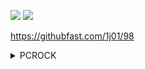 ![](https://pcrock88.github.io/favicon.ico)
![](https://github.com/daidodo/diablo_edit)

https://githubfast.com/1j01/98

<details><summary>PCROCK</summary>

https://github.com/kokoko3k/xt7-player-mpv

https://github.com/u8sand/Baka-MPlayer/

https://github.com/cyao2q/

https://github.com/catvod/CatVodOpen

http://cron.qiqiv.cn/cron/abc/123/

https://github.com/njfkib/TVBOXZY
[cctv.txt](https://github.com/pcrock88/pcrock88.github.io/blob/main/zb/dat/txt/cctv.txt)、
[tvbox.json](https://github.com/pcrock88/pcrock88.github.io/blob/main/zb/tvbox.json)、
[fl.txt](https://github.com/pcrock88/pcrock88.github.io/blob/main/zb/fl.txt)、
[zy.txt](https://github.com/pcrock88/pcrock88.github.io/blob/main/zb/zy.txt)、

<details><summary>xml接口</summary>

    http://175.178.7.35:2020/api.php/provide/vod/at/xml/,龙腾
    http://47.113.126.237:1234/api.php/provide/vod/at/xml/,天天
    http://aliys.cn:90/api.php/provide/vod/at/xml/,阿里
    http://anltv.cn/api.php/provide/vod/at/xml/,忆梦
    https://api.tiankongapi.com/api.php/provide/vod/at/xml/,天空
    http://api.xinlangapi.com/xinlangapi.php/provide/vod/at/xml/,新浪
    http://app.7en7.com/api.php/provide/vod/at/xml/,瞬间
    http://cj.bajiecaiji.com/inc/bjm3u8.php/provide/vod/at/xml/,//八戒
    http://cj.bajiecaiji.com/inc/seacmsapi.php/provide/vod/at/xml/,八戒
    http://vipmv.cc/api.php/provide/vod/at/xml/,天堂
    http://www.feifei67.com/api.php/provide/vod/at/xml/,飞飞
    http://www.hanjuzy.com/inc/api.php/provide/vod/at/xml/,韩剧
    http://www.tvyb02.com/api.php/provide/vod/at/xml/,TVB
    http://www.zzrhgg.com/api.php/provide/vod/at/xml/,飘花
    http://zy.xiaomaomi.cc/api.php/provide/vod/at/xml/,小猫
    https://api.1080zyku.com/inc/ldg_api_all.php/provide/vod/at/xml/,ZYku
    https://api.apibdzy.com/api.php/provide/vod/at/xml/,百度
    https://api.guangsuapi.com/api.php/provide/vod/at/xml/,光速
    https://api.ukuapi.com/api.php/provide/vod/at/xml/,U酷
    https://api.wujinapi.net/api.php/provide/vod/at/xml/,无尽
    https://api.xinlangapi.com/xinlangapi.php/provide/vod/at/xml/,新浪
    https://caiji.kczyapi.com/api.php/provide/vod/at/xml/,快车
    https://cj.lziapi.com/api.php/provide/vod/at/xml/,量子
    https://cj.vodimg.top/api.php/provide/vod/at/xml/,影图
    https://ckzy.me/api.php/provide/vod/at/xml/,CKzy
    https://collect.wolongzyw.com/api.php/provide/vod/at/xml/,卧龙
    https://jyzyapi.com/provide/vod/at/xml/at/xml/,金鹰
    https://m3u8.apiyhzy.com/api.php/provide/vod/at/xml/,樱花
    https://p2100.net/api.php/provide/vod/at/xml/,飘零
    https://sdzyapi.com/api.php/provide/vod/at/xml/,闪电
    https://www.77hanju.com/api.php/provide/vod/at/xml/,77韩
    https://www.911ysw.top/tianyi.php/provide/vod/at/xml/,天翼
    https://www.feisuzyapi.com/api.php/provide/vod/at/xml/,飞速
    https://www.hongniuzy2.com/api.php/provide/vod/at/xml/,红牛
    https://www.inmi.app/api.php/provide/vod/at/xml/,映迷
    https://www.rrvipw.com/api.php/provide/vod/at/xml/,人人
    https://zy.hikan.xyz/api.php/provide/vod/at/xml/,看看
    //-----------------------------------------api失效中:
    http://124.220.183.81:83/api.php/provide/vod/at/xml/,干饭
    http://anltv.cn/api.php/provide/vod/at/xml/,忆梦
    http://api.nguonphim.tv/api.php/provide/vod/at/xml/,南国
    http://api.travelbooking.cc/xml/,唯一
    http://tv2.hykjtv.cn/api.php/provide/vod/at/xml/,海玉
    http://umao.ml/api.php/provide/vod/at/xml/,U猫
    http://www.kuaibocaiji.com/api.php/provide/vod/at/xml/,星辰
    http://www.kuaibozy.com/api.php/provide/vod/at/xml/,快播
    http://www.zycaiji.net:7788/api.php/provide/vod/at/xml/,星辰
    http://xydm.baicai.buzz/api.php/provide/vod/at/xml/,小鸟
    https://api.foxzyapi.com/api.php/provide/vod/at/xml/,FOX
    https://api.kuapi.cc/api.php/provide/vod/at/xml/,酷点
    https://api.tomcaiji.com/api.php/provide/vod/at/xml/,TOM
    https://api.yikanapi.com/api.php/provide/vod/at/xml/,易看
    https://api.ylzy1.com/api.php/provide/vod/at/xml/,影乐
    https://api.yparse.com/api/xml/m3u8/,云zy
    https://api.yulecj.com/api.php/provide/vod/at/xml/,鱼乐
    https://caiji.68zyapi.com/api.php/provide/vod/at/xml/,68zy
    https://lehootv.com/api.php/provide/vod/at/xml/,乐活
    https://taopianapi.com/home/cjapi/as/mc/vod/xml/,淘片
    https://www.30dian.cn/api.php/provide/vod/at/xml/,创艺
    https://www.39kan.com/api.php/provide/vod/at/xml/,39ys
    https://www.ff9.top/api.php/provide/vod/at/xml/,FF9
    https://www.kuaibozy.com/api.php/provide/vod/at/xml/,快播
    https://www.zhanlangbu.com/api.php/provide/vod/at/xml/,爱酷
    https://www.zycaiji.net:7788/api.php/provide/vod/at/xml/,M3U8
    //-------------------18++++
    http://51smt4.xyz/api.php/provide/vod/at/xml/,+蜜桃
    http://99zy.pw/api.php/provide/vod/at/xml/,+99zy
    http://99zywcj.com/inc/sapi.php?ac=videolist,+99cj
    http://bttcj.com/inc/sapi.php,+bt资源
    http://caiji26.com/home/cjapi/p0g8/mc10/vod/xml/,+鲍鱼AV
    http://cjmygzy.com/inc/sapi.php?ac=videolist,+狼少年
    http://f2dcj6.com/sapi/?ac=videolist,+富二代
    http://fhapi9.com/api.php/provide/vod/at/xml/at/xml/,+番号(xj)
    http://lbapiby.com/api.php/provide/vod/at/xml/,+AIvin(xj)
    http://m.7777688.com/inc/api.php,+76ss+
    http://m.7777688.com/inc/apijson.php,+AVZY6888
    http://mygzycj.com/api.php?ac=list,+JAV名优
    http://sdszyapi.com/home/cjapi/asbb/mc10/vod/xml,+se屌丝
    http://secj8.com/inc/sapi.php?ac=videolist,+SS资源
    http://wmcj8.com/inc/sapi.php?ac=videolist,+环亚
    http://www.010aizy.com/API/macs.php,+爱zy
    http://www.987caiji.com/api/max.php,+天噜啦
    http://www.aikanzyz9.com/inc/apijson_vod.php,+爱看
    http://www.caiji21.com/home/cjapi/klkl/mc10/vod/xml,+啪啪
    http://www.caiji24.com/home/cjapi/p0d2/mc10/vod/xml,+屌丝
    http://www.caiji25.com/home/cjapi/p0as/mc10/vod/xml,+咪咪
    http://www.feifei67.com/api.php/provide/vod/at/xml/,+CK资源
    http://www.ggmmzy.com:9999/inc/xml,+哥妹
    http://www.shabizy.com:777/inc/sea,+SB资源
    http://zmcj88.com/api?ac=list,+泡芙
    https://111kkkkk.com/api.php/provide/vod/at/xml/,+金莲
    https://156.249.29.8/inc/api.php/provide/vod/at/xml,+蛋蛋
    https://52zyapi.com/home/cjapi/asda/mc10/vod/xml,+52AV
    https://91md.me/api.php/provide/vod/at/xml,+91麻豆
    https://api.apilyzy.com/api.php/provide/vod/at/xml/,+老鸭
    https://api.kdapi.info/api.php/provide/vod/at/xml/,+酷豆2
    https://api.kudian70.com/api.php/provide/vod/at/xml/,+酷伦理
    https://api.maozyapi.com/inc/api.php,+色猫+
    https://api.maozyapi.com/inc/api.php/provide/vod/at/xml/,+se猫
    https://api.putaozy.net/inc/apijson_vod.php,+葡萄
    https://api.sexnguon.com/api.php/provide/vod/at/xml/,+se南国
    https://api.xiuseapi.com/api.php/provide/vod/at/xml/,+秀se
    https://api.yikanapi.com/api.php/provide/vod/at/xml/,+易看+
    https://api.yinwoapi.com/api.php/provide/vod/at/xml/,+yin窝
    https://api.ykapi.net/api.php/provide/vod/at/xml/,+影库
    https://apihjzy.com/api.php/provide/vod/at/xml/,+花椒
    https://apittzy.com/api.php/provide/vod/at/xml/,+探探+
    https://caiji.523zyw.com/inc/seacmsapi.php,+523zy
    https://caiji.caomeiapi.com/inc/api.php/provide/vod/at/xml,+草莓
    https://caiji.huakuiapi.com/inc/api.php/provide/vod/at/xml/,+花魁
    https://caiji.naichaapi.com/inc/api.php/provide/vod/at/xml/,+奶茶
    https://caiji.putaozy.net/inc/api.php/provide/vod/at/xml/,+葡萄
    https://cj.apiabzy.com/api.php/provide/vod/at/xml/,+爱播
    https://dadiapi.com/api.php/provide/vod/at/xml/,+大地
    https://jgczyapi.com/home/cjapi/kld2/mc10/vod/xml/,+精工厂
    https://jializyzapi.com/api.php/provide/vod/at/xml/,+佳丽
    https://kkzy.me/api.php/provide/vod/at/xml/,+KKzy+
    https://kkzy.me/api.php/provide/vod/at/xml/,+KK资源
    https://kudouzy.com/api.php/provide/vod/at/xml/,+酷豆(xj)
    https://lbapi9.com/api.php/provide/vod/at/xml/,+乐播+
    https://mgzyz1.com/api.php/provide/vod/at/xml/,+芒果
    https://sewozyapi.com/api.php/provide/vod/at/xml/,+色窝
    https://shayuapi.com/api.php/provide/vod/at/xml/,+鲨鱼
    https://siwazyw.cc/api.php/provide/vod/at/xml/,+丝袜
    https://siwazyw.cc/api.php/provide/vod/at/xml/,+丝袜+
    https://www.afasu.com/api/xml.php,+小湿妹
    https://www.caiji01.com/home/cjapi/cfd2/mc10/vod/xml/,+亚洲在线(xj)
    https://www.caiji02.com/home/cjapi/cfas/mc10/vod/xml/,+草榴(xj)
    https://www.caiji03.com/home/cjapi/cfg8/mc10/vod/xml/,+一本道(xj)
    https://www.caiji04.com/home/cjapi/cfc7/mc10/vod/xml/,+麻豆(xj)
    https://www.caiji05.com/home/cjapi/cfda/mc10/vod/xml/,+青青草(xj)
    https://www.caiji05.com/home/cjapi/cfda/mc10/vod/xml/,+青青草(xj)(xj)
    https://www.caiji06.com/home/cjapi/cfbb/mc10/vod/xml/,+久久热(xj)
    https://www.caiji07.com/home/cjapi/cfcf/mc10/vod/xml/,+AV在线(xj)
    https://www.caiji08.com/home/cjapi/cfkl/mc10/vod/xml/,+大香蕉(xj)
    https://www.caiji09.com/home/cjapi/cfp0/mc10/vod/xml/,+快播盒子(xj)
    https://www.caiji10.com/home/cjapi/cfs6/mc10/vod/xml/,+黄瓜TV(xj)
    https://www.caiji22.com/home/cjapi/klp0/mc10/vod/xml/,+AV集中(xj)
    https://www.caiji23.com/home/cjapi/kls6/mc10/vod/xml/,+夜夜lu(xj)
    https://www.dmmapi.com/home/cjapi/asd2c7/mc10/vod/xml/,+大MM(xj)
    https://www.gdlsp.com/api/xml.php,+香奈儿
    https://www.kxgav.com/api/xml.php,+白嫖
    https://www.langyouzy.com/api.php/provide/vod/at/xml/,+狼友
    https://www.lsjapi.com/home/cjapi/asd2g8/mc10/vod/xml/,+老司机(xj)
    https://www.msnii.com/api/xml.php,+美少女
    https://www.pgxdy.com/api/xml.php,+AV资源
    https://www.xrbsp.com/api/xml.php,+饮水机
    https://xjjzyapi.com/home/cjapi/askl/mc10/vod/xml/,+小姐姐
    https://xx55zyapi.com/home/cjapi/ascf/mc10/vod/xml/,+点娱
</details>

<details><summary>tvbox</summary>

    {
    "api": "",
    "name": "",
    "key": "",
    "type": 1,
    "searchable": 1,
    "quickSearch": 1,
    "filterable": 1,
    "categories": [
        "动漫",
        "国产剧",
        "日韩剧",
        "港台剧",
        "欧美剧",
        "泰剧",
        "动作片",
        "喜剧片",
        "爱情片",
        "科幻片",
        "恐怖片",
        "剧情片",
        "战争片",
        "纪录片",
        "综艺"
    ]
    },
</details>

<details><summary>m3u</summary>

    #EXTM3U //必需，表示一个扩展的m3u文件
    #EXT-X-VERSION:3 //hls的协议版本号，暗示媒体流的兼容性
    #EXT-X-MEDIA-SEQUENCE:xx //首个分段的sequence number
    #EXT-X-ALLOW-CACHE:NO //是否缓存
    #EXT-X-TARGETDURATION:5 //每个视频分段最大的时长（单位秒）
    #EXT-X-DISCONTINUITY //表示换编码
    #EXTINF: //每个切片的时长
</details>

<details><summary>SMSBoom Options</summary>
    
    -t, --thread INTEGER       线程数(默认64)
    -p, --phone TEXT           手机号,可传入多个再使用-p传递  [required]
    -f, --frequency INTEGER    执行次数(默认1次)
    -i, --interval INTEGER     间隔时间(默认60s)
    -e, --enable_proxy BOOLEAN 开启代理(默认关闭)
    --help                     Show this message and exit.
</details>

<details><summary>接口</summary>
    
    {
    "key":"key_〔资源名称〕",
    "name":"资源名称",
    "type":0,
    "api":"csp_〔jar内文件名称〕",
    "searchable":1,
    "quickSearch":1,
    "filterable":0,
    "jar":"〔jar文件地址〕",
    "ext":"〔txt json文件地址〕",
    "playUrl": "〔播放解析地址〕",
    "categories":["〔自定义资源列表〕","〔自定义资源列表〕"]
    },
</details>



<details><summary>资源</summary>

https://github.com/leosam1024/tvbox-mv
    
    [直播聚合](https://github.com/wbt5/real-url)
    https://github.com/pashangshangpo/AI-Create-Video
    https://github.com/hooke007/mpv.net_CM
    happy,https://717616144.r.worldssl.net/717616144/tv/ttv12/playlist.m3u8
    松1, https://717616144.r.worldssl.net/717616144/tv/ttv11/playlist.m3u8
    https://github.com/XingangPan/DragGAN
    https://github.com/bluebabes/tuliu
    https://github.com/yhf7952/mmPic
    https://github.com/yzygithub/showImg
    https://github.com/bzsome/idcard_generator
    https://github.com/airob0t/idcardgenerator

https://github.com/Qquanwei/windows-open-source-apps
浏览器插件：
[猫抓](https://github.com/xifangczy/cat-catch)、
[沉浸式翻译](https://github.com/immersive-translate/immersive-translate)、
[SetupVPN](https://setupvpn.com/download/)、
[Online NoteBook](https://chenapp.com/chrome/notebook/index?u=pcrock)

音乐：
[listen1](https://github.com/listen1/)、
[MusicFree](https://github.com/maotoumao/MusicFree)、
[洛雪音乐](https://github.com/lyswhut/lx-music-desktop)、

[免费代理1](https://proxyscrape.com/free-proxy-list)、
[免费代理2](https://openproxy.space/list)

[LKY_Office](https://github.com/OdysseusYuan/LKY_OfficeTools)、
[Notepad3](https://github.com/rizonesoft/Notepad3)、
[notepad2-mod](https://github.com/XhmikosR/notepad2-mod)、
[games](https://github.com/leereilly/games)、
[Laufe](https://github.com/poerin/Laufe)、
[Feep](https://github.com/poerin/Feep)、
[aria2gui](https://github.com/NickYang29/aria2gui)、
[sumatrapdf](https://github.com/sumatrapdfreader/sumatrapdf)、
[windows-apps](https://github.com/stackia/best-windows-apps)、
[QuickLook](https://github.com/QL-Win/QuickLook)、
[Awesome-Windows](https://github.com/Awesome-Windows)、
[SMSBoom](https://github.com/OpenEthan/SMSBoom)、
[webui](https://github.com/AUTOMATIC1111/stable-diffusion-webui)、
[adarkroom](https://github.com/doublespeakgames/adarkroom)、
[drpy新仓](https://github.com/kingfren/dr_py)、
[python](https://github.com/xingyujie/binpython)、
[本地接口](http://localhost:5705/index)、
[直播聚和平台](https://github.com/guyijie1211)、
[抖音](https://www.douyin.com/home)、
[嘸蝦米輸入工具](https://github.com/yurenli0217/Boshiahk2)、
[html杂七杂八](https://gitee.com/konrad98/Html-Example)、
[RunAny](https://gitee.com/hui-Zz/RunAny?_from=gitee_search)、
[静读天下](http://www.moondownload.com/chinese.html)、
[易语言](https://github.com/1143910315)

IPTV|
----|
[IPTV搜索](http://tonkiang.us/ "搜索直播源")、[AdultIPTV](https://github.com/andibasuki/SITechnologyLtd.Porn.AdultIPTV.net)、[Free XXX](http://adultiptv.net/)、[SPX372928](https://github.com/SPX372928)、[iptv-restream](https://github.com/iptv-restream)、[liangdl](https://github.com/liangdl)、[iptv-pro](https://github.com/iptv-pro)、[IPTV:g9x2](https://yxssp.lanzoui.com/b06fic5bi)、[youshandefeiyang](https://github.com/youshandefeiyang)、[biancangming](https://github.com/biancangming)、[SPX372928](https://github.com/SPX372928)、[zbefine](https://github.com/zbefine)、[kimcrowing](https://github.com/kimcrowing)、[qwerttvv](https://github.com/qwerttvv)、[wuwentao](https://github.com/wuwentao)、[wudunxu](https://github.com/wudunxu)、[nthack](https://github.com/nthack)、[lylehust](https://github.com/lylehust)、[kozalak-robot](https://github.com/kozalak-robot)、[IPTV](https://github.com/shawze/IPTV)、[iptv](https://github.com/FanchangWang/iptv)、[Tzwcard](https://github.com/Tzwcard)、[islercn](https://github.com/islercn)、[etag2000](https://github.com/etag2000)、[c1pher-cn](https://github.com/c1pher-cn)、[qcgzxw](https://github.com/qcgzxw)、[lizhiyong2000](https://github.com/lizhiyong2000)、[yunianvh](https://github.com/yunianvh)、[sec-an](https://github.com/sec-an)、[fuinbr](https://github.com/fuinbr)、[vbskycn](https://github.com/vbskycn)、[SoPudge](https://github.com/SoPudge)、[Cyril0563(蓝鲸TV)](https://github.com/Cyril0563)、[imDazui](https://github.com/imDazui)、[Free-TV](https://github.com/Free-TV)、



工具|
----|
[GitHub Proxy](https://ghproxy.com)、[dev-sidecar](https://github.com/docmirror/dev-sidecar)、[N_m3u8DL-CLI](https://github.com/nilaoda/N_m3u8DL-CLI)、[N_m3u8DL-RE](https://github.com/nilaoda/N_m3u8DL-RE)、[mpv-winbuild](https://github.com/zhongfly/mpv-winbuild/releases)、[ZyPlayer新版](https://github.com/Hiram-Wong/ZyPlayer)、[ZyPlayer旧版](https://github.com/Hunlongyu)、[FFmpeg](https://github.com/BtbN/FFmpeg-Builds)、[emoji-1](https://www.emojiall.com/zh-hans/categories/D)、[emoji-2](https://funletu.com/emoji/)、[ZY-Player-APP](https://github.com/cuiocean/ZY-Player-APP)、[Cloudreve](https://github.com/cloudreve/Cloudreve)、[M3U8Manger](https://github.com/huangdali/M3U8Manger)、[M3U8-Downloader](https://github.com/HeiSir2014/M3U8-Downloader)、[AHK:MyScript](https://github.com/wyagd001/MyScript)、[FL](http://www.huo.kim)、、|

[FongMi TV](https://github.com/FongMi/TV)、[takagen99](https://github.com/takagen99/Box/releases/download/v1.0.0-alpha/app-release.apk)、[TVBoxOSC pyramid-1011](https://github.com/UndCover/PyramidStore/blob/main/pyramid-1011.apk)、[TVBoxOSC 官方原版](https://liucn.lanzouf.com/idz8n0r4nbgh)

接口地址（[开源TVBox:999](https://wws.lanzouq.com/b03j4ulyh)）|类型
----|----
[TVBoxOSC](https://github.com/UndCover/PyramidStore)、[takagen99/Box](https://github.com/takagen99/Box)、[FongMi tvbox](https://github.com/FongMi/TV)、[TVBoxOSC](https://github.com/CatVodTVOfficial/TVBoxOSC)、[AlphaTV](https://github.com/pvqogw/AlphaTV)、[TVBox](https://gitee.com/cherry0532/tvbox)、[一影视](https://github.com/tv-player/TvBox)、[2hacc/TVBox](https://github.com/2hacc/TVBox)、[一木源](https://github.com/xianyuyimu/TVBOX-)、[TVBox-zyjk](https://github.com/Dong-learn9/TVBox-zyjk)、[多仓接口](https://github.com/yutian88881/tvbox)、[hl128k/tvbox](https://github.com/hl128k/tvbox)、[Tvbox](https://agit.ai/Yoursmile7/TVBox)、[jyoketsu-TV](https://github.com/jyoketsu/tv)、[dr_py](https://gitcode.net/qq_32394351/dr_py)、[道长dr_py](https://github.com/troray/dr_py)、[空壳](https://github.com/liu673cn/box)、[资源猫](https://www.zizhuge.cn/1734.html)、[接口展示](https://leevi0321.gitee.io/api/)、[TVBox安卓](https://github.com/pvqogw/TVBoxOSC)、[liu673cn/tvbox](https://github.com/liu673cn/box)、[franksun1211/TVBOX](https://github.com/franksun1211/TVBOX)、[cyao2q/files](https://github.com/cyao2q/files)、[M-LTV/tvbox](https://github.com/M-LTV/tvbox)、[hd9211/Tvbox1](https://github.com/hd9211/Tvbox1)、[clanTV](https://github.com/clanTV/clanTV)、[looktv](https://github.com/once678/looktv)、[mifia/tvbox](https://github.com/mifia/tvbox)、[TVBoxDIY](https://github.com/lm317379829/TVBoxDIY)、[gao](https://github.com/gaotianliuyun/gao)、[box配置编辑器](https://kvymin.github.io/CatVodTVJsonEditor/)、[iptv-m3u-maker](https://github.com/EvilCult/iptv-m3u-maker)、[m3u8](https://github.com/reysc/M3U8)、[m3u](https://github.com/yuanxin69/m3u)、[接口仓](https://github.com/jyoketsu/tv)|仓库
[肥猫](http://肥猫.love)、[饭太硬](http://饭太硬.ga/x/o.json)、[云星](https://maoyingshi.cc/tvbox/云星日记/1.m3u8)、[老刘备](https://raw.liucn.cc/box/m.json)、[多多](https://yydsys.top/duo/v.json)、[南风](https://agit.ai/Yoursmile7/TVBox/raw/branch/master/XC.json)、[俊佬](http://home.jundie.top:81/top98.json)、[唐三](https://hutool.ml/tang)、[霜辉月明](https://raw.iqiq.io/lm317379829/PyramidStore/pyramid/py.json)、[甜蜜](https://raw.iqiq.io/kebedd69/TVbox-interface/main/甜蜜.json)、[dxawi/github️](https://dxawi.github.io/0/0.json)、[潇洒js源](https://download.kstore.space/download/2863/01.txt)、[D大](https://download.kstore.space/download/2883/m3u8/dsj/guochan/mp1/1.m3u8)、[未知主人](https://agit.ai/n/b/raw/branch/a/b/c.json)、[小苹果](https://agit.ai/nbwzlyd/xiaopingguo/raw/branch/master/xiaopingguo/xiaopingguo.json)、[01](http://9xi4o.tk/0725.json)、[02](http://byyds.top/w.txt)、[03](http://home.jundie.top:81/top98.json)、[04](http://pandown.pro/tvbox/tvbox.json)、、[08](https://dxawi.github.io/0/0.json)、[09](https://freed.yuanhsing.cf/TVBox/meowcf.json)、[10](https://raw.iqiq.io/liu673cn/box/main/m.json)、[11](https://try.gitea.io/xcxc8/mytv/raw/branch/main/TV.json)、[12](https://ghproxy.com/https://raw.githubusercontent.com/Cyril0563/lanjing_live/main/TVbox_Free/biu.txt)、[13](https://ghproxy.com/https://raw.githubusercontent.com/Cyril0563/lanjing_live/main/TVbox_Free/tv.txt)|接口
[01](http://shuyuan.miaogongzi.net/shuyuan/1667621493.txt)、[02](http://shuyuan.miaogongzi.net/shuyuan/1666225624.txt)、[03](https://ghproxy.com/https://raw.githubusercontent.com/tv-player/tvbox-line/main/tv/q73m.json)、[04](https://ghproxy.com/https://raw.githubusercontent.com/chinawiz/tvbox/main/adult-1.json)、[05](https://ghproxy.com/https://raw.githubusercontent.com/chinawiz/tvbox/main/adult-2.json)、[06](https://ghproxy.com/https://raw.githubusercontent.com/cnnbgo/tvbox/main/x.json)|开车

</details>
</details>
